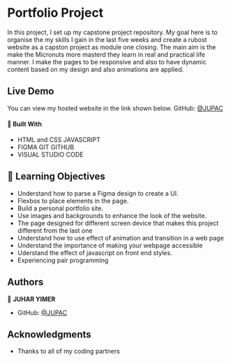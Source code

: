 
# Portfolio Project

In this project, I set up my capstone project repository. My goal here is to organise the my 
skills I gain in the last five weeks and create a rubost website as a capston project as module one closing. The main aim is the make the Micronuts more masterd they learn in real and practical life manner. I make the pages to be responsive and also to have dynamic content based
on my design and also animations are applied.

## Live Demo
You can view my hosted website in the link shown below.
GitHub: [@JUPAC](https://juaryimami.github.io/)
#### :hammer: Built With

- HTML and CSS JAVASCRIPT
- FIGMA GIT GITHUB
- VISUAL STUDIO CODE 
## :blue_book: Learning Objectives

- Understand how to parse a Figma design to create a UI.
- Flexbox to place elements in the page.
- Build a personal portfolio site.
- Use images and backgrounds to enhance the look of the website.
- The page designed for different screen device that makes this project different from the last one
- Understand how to use effect of animation and transition in a web page
- Understand the importance of making your webpage accessible
- Uderstand the effect of javascript on front end styles.
- Experiencing pair programming

## Authors

👤 **JUHAR YIMER**

- GitHub: [@JUPAC](https://github.com/juaryimami)

## Acknowledgments

- Thanks to all of my coding partners
